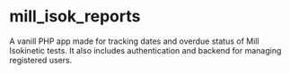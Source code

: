 # mill_isok_reports

A vanill PHP app made for tracking dates and overdue status of Mill Isokinetic tests. It also includes authentication and backend for managing registered users.
